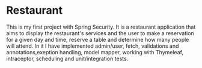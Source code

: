 # Restaurant
This is my first project with Spring Security. It is a restaurant application that aims to display the restaurant's services and the user to make a reservation for a given day and time, reserve a table and determine how many people will attend. In it I have implemented admin/user, fetch, validations and annotations,exeption handling, model mapper, working with Thymeleaf, intraceptor, scheduling and unit/integration tests.
